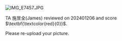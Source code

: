![IMG_E7457.JPG](https://github.com/FrankHsu-IMF/testing/blob/main/IMG_E7457.JPG)

TA 施昱全(James) reviewed on 202401206 and score $\textbf{\textcolor{red}{0}}$.

Please re-upload your picture. 
